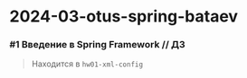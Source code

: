 # 2024-03-otus-spring-bataev

### #1 Введение в Spring Framework // ДЗ 

> Находится в `hw01-xml-config`